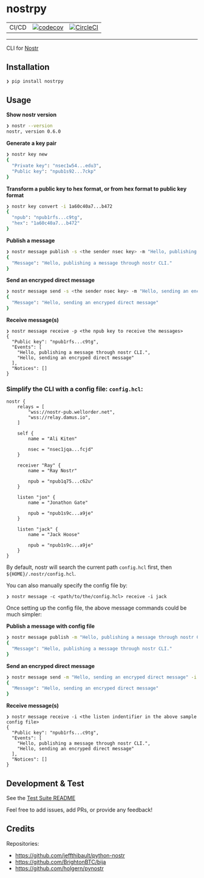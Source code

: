 # nostrpy

| | | |
| --- | --- | --- |
| CI/CD | [![codecov](https://codecov.io/gh/nostrpy/nostrcli/branch/main/graph/badge.svg?token=VVTLYM68Z5)](https://codecov.io/gh/nostrpy/nostrcli) | [![CircleCI](https://circleci.com/gh/nostrpy/nostrcli.svg?style=svg)](https://circleci.com/gh/nostrpy/nostrcli) |
 -----

CLI for [Nostr](https://github.com/nostr-protocol/nostr)

## Installation
```bash
❯ pip install nostrpy
```

## Usage

**Show nostr version**
```bash
❯ nostr --version
nostr, version 0.6.0
```

**Generate a key pair**
```bash
❯ nostr key new
{
  "Private key": "nsec1w54...edu3",
  "Public key": "npub1s92...7ckp"
}
```

**Transform a public key to hex format, or from hex format to public key format**
```bash
❯ nostr key convert -i 1a60c40a7...b472
{
  "npub": "npub1rfs...c9tg",
  "hex": "1a60c40a7...b472"
}
```

**Publish a message**
```bash
❯ nostr message publish -s <the sender nsec key> -m "Hello, publishing a message through nostr CLI."
{
  "Message": "Hello, publishing a message through nostr CLI."
}
```

**Send an encryped direct message**
```bash
❯ nostr message send -s <the sender nsec key> -m "Hello, sending an encryped direct message" -p <the receiver npub key>
{
  "Message": "Hello, sending an encryped direct message"
}
```

**Receive message(s)**
```
❯ nostr message receive -p <the npub key to receive the messages>
{
  "Public key": "npub1rfs...c9tg",
  "Events": [
    "Hello, publishing a message through nostr CLI.",
    "Hello, sending an encryped direct message"
  ],
  "Notices": []
}
```

### Simplify the CLI with a config file: `config.hcl`:
```config.hcl
nostr {
    relays = [
        "wss://nostr-pub.wellorder.net",
        "wss://relay.damus.io",
    ]

    self {
        name = "Ali Kiten"

        nsec = "nsec1jqa...fcjd"
    }

    receiver "Ray" {
        name = "Ray Nostr"

        npub = "npub1q75...c62u"
    }

    listen "jon" {
        name = "Jonathon Gate"

        npub = "npub1s9c...a9je"
    }

    listen "jack" {
        name = "Jack Hoose"

        npub = "npub1s9c...a9je"
    }
}
```
By default, nostr will search the current path `config.hcl` first, then `${HOME}/.nostr/config.hcl`.

You can also manually specify the config file by:
```
❯ nostr message -c <path/to/the/config.hcl> receive -i jack
```
Once setting up the config file, the above message commands could be much simpler:

**Publish a message with config file**
```bash
❯ nostr message publish -m "Hello, publishing a message through nostr CLI."
{
  "Message": "Hello, publishing a message through nostr CLI."
}
```

**Send an encryped direct message**
```bash
❯ nostr message send -m "Hello, sending an encryped direct message" -i <the receiver identifier, like "Ray" in the above sample>
{
  "Message": "Hello, sending an encryped direct message"
}
```

**Receive message(s)**
```
❯ nostr message receive -i <the listen indentifier in the above sample config file>
{
  "Public key": "npub1rfs...c9tg",
  "Events": [
    "Hello, publishing a message through nostr CLI.",
    "Hello, sending an encryped direct message"
  ],
  "Notices": []
}
```



## Development & Test
See the [Test Suite README](test/README.md)

Feel free to add issues, add PRs, or provide any feedback!

## Credits
Repositories:
- https://github.com/jeffthibault/python-nostr
- https://github.com/BrightonBTC/bija
- https://github.com/holgern/pynostr
